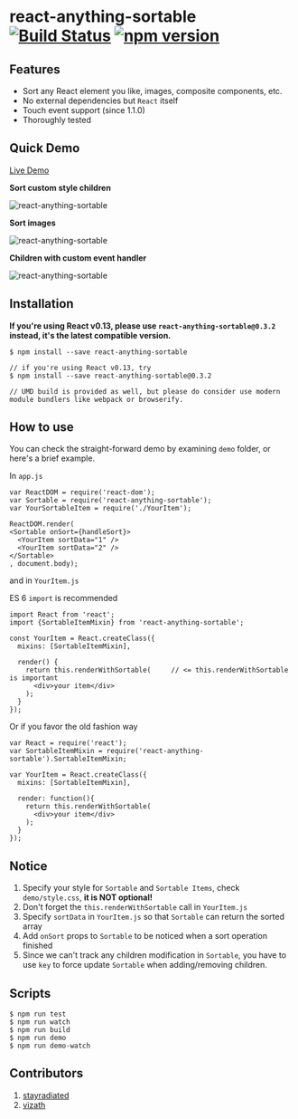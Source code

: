 # react-anything-sortable [![Build Status](https://travis-ci.org/jasonslyvia/react-anything-sortable.svg)](https://travis-ci.org/jasonslyvia/react-anything-sortable) [![npm version](https://badge.fury.io/js/react-anything-sortable.svg)](http://badge.fury.io/js/react-anything-sortable)

## Features

 - Sort any React element you like, images, composite components, etc.
 - No external dependencies but `React` itself
 - Touch event support (since 1.1.0)
 - Thoroughly tested

## Quick Demo

[Live Demo](http://jasonslyvia.github.io/react-anything-sortable/demo/index.html)

**Sort custom style children**

![react-anything-sortable](http://ww4.sinaimg.cn/large/831e9385gw1equswkpcfag209p02sgn5.gif)

**Sort images**

![react-anything-sortable](http://ww3.sinaimg.cn/mw690/831e9385gw1equstgvfmzg20a50360va.gif)

**Children with custom event handler**

![react-anything-sortable](http://ww4.sinaimg.cn/large/831e9385gw1eqy459cieqg20au02s0t4.gif)

## Installation

**If you're using React v0.13, please use `react-anything-sortable@0.3.2` instead, it's the latest compatible version.**

```
$ npm install --save react-anything-sortable

// if you're using React v0.13, try
$ npm install --save react-anything-sortable@0.3.2

// UMD build is provided as well, but please do consider use modern module bundlers like webpack or browserify.
```

## How to use

You can check the straight-forward demo by examining `demo` folder, or here's a brief example.

In `app.js`

````
var ReactDOM = require('react-dom');
var Sortable = require('react-anything-sortable');
var YourSortableItem = require('./YourItem');

ReactDOM.render(
<Sortable onSort={handleSort}>
  <YourItem sortData="1" />
  <YourItem sortData="2" />
</Sortable>
, document.body);
````

and in `YourItem.js`

ES 6 `import` is recommended

```
import React from 'react';
import {SortableItemMixin} from 'react-anything-sortable';

const YourItem = React.createClass({
  mixins: [SortableItemMixin],

  render() {
    return this.renderWithSortable(     // <= this.renderWithSortable is important
      <div>your item</div>
    );
  }
});
```

Or if you favor the old fashion way

````
var React = require('react');
var SortableItemMixin = require('react-anything-sortable').SortableItemMixin;

var YourItem = React.createClass({
  mixins: [SortableItemMixin],

  render: function(){
    return this.renderWithSortable(
      <div>your item</div>
    );
  }
});
````

## Notice

1. Specify your style for `Sortable` and `Sortable Items`, check `demo/style.css`, **it is NOT optional!**
2. Don't forget the `this.renderWithSortable` call in `YourItem.js`
3. Specify `sortData` in `YourItem.js` so that `Sortable` can return the sorted array
4. Add `onSort` props to `Sortable` to be noticed when a sort operation finished
5. Since we can't track any children modification in `Sortable`, you have to use `key` to force update `Sortable` when adding/removing children.


## Scripts

```
$ npm run test
$ npm run watch
$ npm run build
$ npm run demo
$ npm run demo-watch
```


## Contributors

1. [stayradiated](https://github.com/stayradiated)
2. [vizath](https://github.com/vizath)
